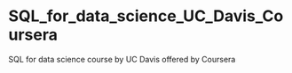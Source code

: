 # SQL_for_data_science_UC_Davis_Coursera
SQL for data science course by UC Davis offered by Coursera
